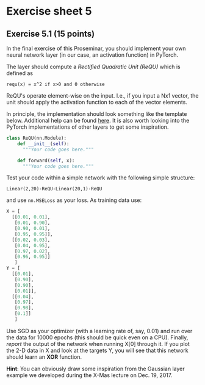 # Exercise sheet 5

## Exercise 5.1 (15 points)

In the final exercise of this Proseminar, you
should implement your own neural network layer (in our case, an activation function) in PyTorch.

The layer should compute a *Rectified Quadratic Unit (ReQU)* which is defined as

```
requ(x) = x^2 if x>0 and 0 otherwise
```

ReQU's operate element-wise on the input. I.e., if you input a Nx1 vector, the unit should apply the activation function to each of the vector elements.

In principle, the implementation should look something like the template below. Additional help can be found [here](http://pytorch.org/docs/master/notes/extending.html). It is also worth looking into the PyTorch implementations of other layers to get some inspiration. 

```python
class ReQU(nn.Module):
    def __init__(self):
      """Your code goes here."""

    def forward(self, x):
      """Your code goes here."""
```

Test your code within a simple network with the following simple structure:

```
Linear(2,20)-ReQU-Linear(20,1)-ReQU
```
and use `nn.MSELoss` as your loss. As training data use:

```python
X = [
  [[0.01, 0.01],
   [0.01, 0.90],
   [0.90, 0.01],
   [0.95, 0.95]],
  [[0.02, 0.03],
   [0.04, 0.95],
   [0.97, 0.02],
   [0.96, 0.95]]
   ]
Y = [
  [[0.01],
   [0.90],
   [0.90],
   [0.01]],
  [[0.04],
   [0.97],
   [0.98],
   [0.1]]
   ]
```

Use SGD as your optimizer (with a learning rate of, say, 0.01) and run over the data for 10000 epochs (this should be quick even on a CPU). Finally, *report* the output of the network when running X[0] through it. If you plot the 2-D data in X and look at the targets Y, you will see that this network should learn an **XOR** function.

**Hint**: You can obviously draw some inspiration from the Gaussian layer example we developed during the X-Mas lecture on Dec. 19, 2017.

